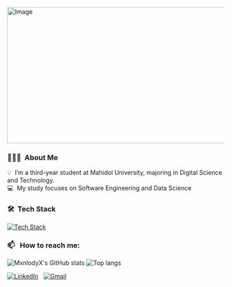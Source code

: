<img width="906" height="315" alt="Image" src="https://github.com/user-attachments/assets/60ea5b52-260f-41cd-a4c5-dfa83ed10c06" />

### 👨🏻‍💻 &nbsp;About Me

💡  &nbsp;I’m a third-year student at Mahidol University, majoring in Digital Science and Technology.  
💻  &nbsp;My study focuses on Software Engineering and Data Science

### 🛠 &nbsp;Tech Stack
[![Tech Stack](https://skillicons.dev/icons?i=html,css,react,js,ts,bun,nodejs,expressjs,tailwind,bootstrap,java,spring,python,tensorflow,docker,postgres,cypress,selenium,vite,jest,nginx,dart,flutter,git,github)](https://skillicons.dev)
### 📫 &nbsp; How to reach me:

<img alt="MxnlodyX's GitHub stats" src="https://github-readme-stats.vercel.app/api?username=MxnlodyX&show_icons=true&theme=transparent"/>
<img alt="Top langs" src="https://github-readme-stats.vercel.app/api/top-langs/?username=MxnlodyX&layout=compact&&langs_count=8"/>

<a href="https://www.linkedin.com/in/wtncbch/"><img alt="LinkedIn" src="https://img.shields.io/badge/linkedin%20-%230077B5.svg?&style=flat&logo=linkedin&logoColor=white"/></a> &nbsp;
<a href="mailto:wattanachai.bon@gmail.com"><img alt="Gmail" src="https://img.shields.io/badge/Gmail-D14836?style=flat&logo=gmail&logoColor=white" /></a> &nbsp;
<div align="center">

</div>
